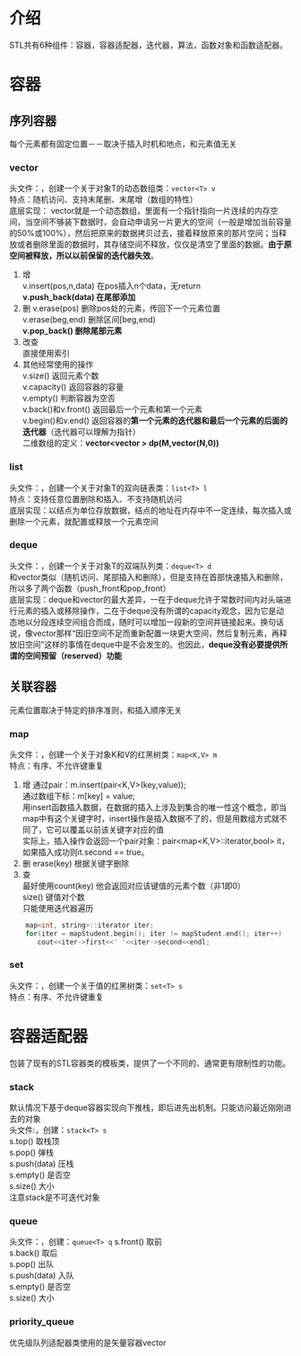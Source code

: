 # 介绍
STL共有6种组件：容器，容器适配器，迭代器，算法，函数对象和函数适配器。  
# 容器
## 序列容器
每个元素都有固定位置－－取决于插入时机和地点，和元素值无关
### vector
头文件：<vector>，创建一个关于对象T的动态数组类：`vector<T> v`    
特点：随机访问、支持末尾删、末尾增（数组的特性）  
底层实现： vector就是一个动态数组，里面有一个指针指向一片连续的内存空间，当空间不够装下数据时，会自动申请另一片更大的空间（一般是增加当前容量的50%或100%），然后把原来的数据拷贝过去，接着释放原来的那片空间；当释放或者删除里面的数据时，其存储空间不释放，仅仅是清空了里面的数据。**由于原空间被释放，所以以前保留的迭代器失效**。   
1. 增  
v.insert(pos,n,data) 在pos插入n个data，无return  
**v.push_back(data) 在尾部添加**
2. 删
v.erase(pos)  删除pos处的元素，传回下一个元素位置   
v.erase(beg,end)  删除区间[beg,end)   
**v.pop_back() 删除尾部元素**   
3. 改查    
直接使用索引   
4. 其他经常使用的操作  
v.size() 返回元素个数   
v.capacity() 返回容器的容量   
v.empty() 判断容器为空否   
v.back()和v.front() 返回最后一个元素和第一个元素    
v.begin()和v.end()  返回容器的**第一个元素的迭代器和最后一个元素的后面的迭代器**（迭代器可以理解为指针）   
二维数组的定义：**vector<vector<T> > dp(M,vector<T>(N,0))**
### list
头文件：<list>，创建一个关于对象T的双向链表类：`list<T> l`      
特点：支持任意位置删除和插入、不支持随机访问  
底层实现：以结点为单位存放数据，结点的地址在内存中不一定连续，每次插入或删除一个元素，就配置或释放一个元素空间   
### deque
头文件：<deque>，创建一个关于对象T的双端队列类：`deque<T> d`     
和vector类似（随机访问、尾部插入和删除），但是支持在首部快速插入和删除，所以多了两个函数（push_front和pop_front）   
底层实现：deque和vector的最大差异，一在于deque允许于常数时间内对头端进行元素的插入或移除操作，二在于deque没有所谓的capacity观念，因为它是动态地以分段连续空间组合而成，随时可以增加一段新的空间并链接起来。换句话说，像vector那样“因旧空间不足而重新配置一块更大空间，然后复制元素，再释放旧空间”这样的事情在deque中是不会发生的。也因此，**deque没有必要提供所谓的空间预留（reserved）功能**    
## 关联容器
元素位置取决于特定的排序准则，和插入顺序无关
### map
头文件：<map>，创建一个关于对象K和V的红黑树类：`map<K,V> m`  
特点：有序、不允许键重复   
1. 增
通过pair：m.insert(pair<K,V>(key,value));   
通过数组下标：m[key] = value;    
用insert函数插入数据，在数据的插入上涉及到集合的唯一性这个概念，即当map中有这个关键字时，insert操作是插入数据不了的，但是用数组方式就不同了，它可以覆盖以前该关键字对应的值      
实际上，插入操作会返回一个pair对象：pair<map<K,V>::iterator,bool> it，如果插入成功则it.second == true。
2. 删
erase(key)  根据关键字删除   
3. 查  
最好使用count(key)  他会返回对应该键值的元素个数（非1即0）  
size()   键值对个数  
只能使用迭代器遍历 
```cpp
    map<int, string>::iterator iter;   
    for(iter = mapStudent.begin(); iter != mapStudent.end(); iter++)    
       cout<<iter->first<<' '<<iter->second<<endl;  
```
### set
头文件：<set>，创建一个关于值的红黑树类：`set<T> s`  
特点：有序、不允许键重复  

# 容器适配器
包装了现有的STL容器类的模板类，提供了一个不同的、通常更有限制性的功能。
### stack
默认情况下基于deque<T>容器实现向下推栈，即后进先出机制。只能访问最近刚刚进去的对象  
头文件:<stack>，创建：`stack<T> s`   
s.top()  取栈顶  
s.pop()  弹栈  
s.push(data)  压栈   
s.empty()  是否空  
s.size()  大小  
注意stack是不可迭代对象   
### queue
头文件：<queue>，创建：`queue<T> q`
s.front()  取前    
s.back()  取后  
s.pop()  出队   
s.push(data)  入队     
s.empty()  是否空    
s.size()  大小    
### priority_queue 
优先级队列适配器类使用的是矢量容器vector<T>   
